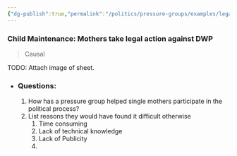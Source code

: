 ```yaml
---
{"dg-publish":true,"permalink":"/politics/pressure-groups/examples/legal-action-against-dwp/","dgHomeLink":true,"dgPassFrontmatter":false}
---
```



### Child Maintenance: Mothers take legal action against DWP

> Causal

TODO: Attach image of sheet.

- ### Questions:
	1. How has a pressure group helped single mothers participate in the political process?
	2. List reasons they would have found it difficult otherwise
		1. Time consuming
		2. Lack of technical knowledge
		3. Lack of Publicity
		4. 